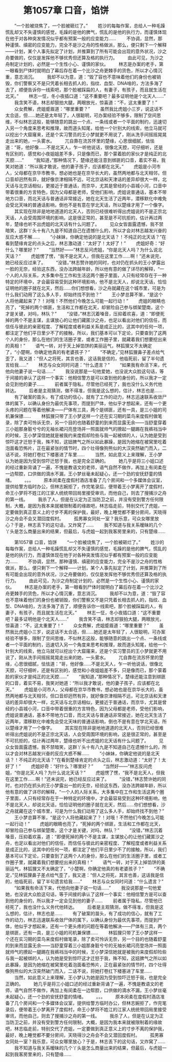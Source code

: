 # 　　第1057章 口音，馅饼
　　“一个脸被烧焦了，一个脸被砸烂了。”
　　姓沙的每每作案，总给人一种毛躁慌乱却又不失谨慎的感觉，毛躁的是他的脾气，慌乱的是他的执行力，而谨慎体现在他于对各种突发情况似乎都有预案一般的应变能力……
　　不协调，显然，那种谨慎、缜密的应变能力，完全不是沙之舟的性格做派，那么，便只剩下一个解释——计划，某个人事先拟定了计划，并推算到了所有可能会出现的意外状况，沙之舟要做的，仅仅是发挥他不够优秀但还算及格的执行力。
　　由此可见，为沙之舟制定计划的，必然是一个生性小心、谨慎的家伙。
　　林志是办案的老手，第一眼看到尸体时就明白了幕后存在着一个比沙之舟更棘手的货色，所以才心情沉重，意志消沉。
　　我却不以为意，道：“毁了容也不意味着他们的身份也被销毁，你们警察又不是只凭着长相去抓人的，指纹、血型、DNA啥的，方法多海了去了，顺便告诉你一线索吧，那个脸被踩扁的人，有妻子，有孩子，而且就生活在北天。”
　　林志一怔，冬小夜插口道：“这不重要吧？最多证明他是个北天人……”
　　我含笑不语，林志却狠拍大腿，两眼放光，惊喜道：“不，这太重要了！”
　　众女费解，虎姐蹙眉道：“哪里重要？”
　　虽然我比虎姐小三岁，说这话不太合适，但……她还是太年轻了，人很聪明，可办案经验不够多，限制了空间思维，不似林志这般，能够随意的跳出一个点、一条线或者一个平面的制约，迅速切入另一个角度来思考和推理，故而道头知尾，给他一个针别大的线索，他立马就可以挖出个大窟窿来，还是个实习警员的王小梦就更不用说了，刚从洗手间摇摇晃晃走出来的她，一头雾水。
　　兀自靠在流苏怀里的楚缘，心思很细腻，怯怯道：“哥，他好像……不是北天人，乍一听他说话，很像北天腔，可仔细听，还是有区别的，感觉和小夜姐姐差不多，只是像而已，那个蒙着脸的家伙才是纯正的北天腔……”
　　“我知道，”那种情况下，楚缘还能注意到绑匪的口音，着实不易，我笑对她道：“所以我才敢说，他的妻子孩子，应该都在北天。”
　　虎姐是小河市人，父母都在京华市教书，想必她也是在京华长大的，虽然两地都与北天相邻，但口音却迥然有异，就好像京津相隔不远，可北京话和天津话的差异却很大一样，北天话与北京话相似，更接近于普通话，而京华，尤其是曾经的小县城小河，口音中带着很重的方言特色，因为父母都是老师，受他们影响，虎姐说普通话，基本不带地方口音，而北天话与普通话非常接近，她在北天生活了近两年，潜移默化中难免会受北天味的普通话影响，倒也不是有意在学北天话，所以楚缘才用了一个像字。
　　其实现在除非是地地道道的北天人，否则已经很难听得出虎姐说的不是正宗北天话，人会受周围环境的影响，这是很正常的，甚至是不可抗拒的，估计再过两年，楚缘也听不出虎姐的北天话有什么问题了。
　　见众女皆面露遗憾，我不禁暗笑，这群丫头十有八九是不知道自己在遗憾什么的，所以才会对林志越发兴奋的反应大惑不解……
　　“小妹妹，你确定他说的是北天话？！不纯正的北天话？”在看到楚缘肯定的点头之后，林志激动道：“太好了！太好了！”
　　虎姐好奇：“好什么？哪里好？”
　　“当然好——”林志反问虎姐，“你是北天人吗？为什么说北天话？”
　　虎姐愣了愣，“我不是北天人，但我在这里工作……啊！”还未说完，她已经反应过来了。
　　“没错，”林志赞许她的同时，也对仍在抓头的王小梦露出一脸的无奈，经验这东西，没办法跨越年龄，所以他有意的做了详尽的解释，“一个人的人际关系，大多集中在工作和生活这两个圈子里面，人只有经常存在于一种特定的环境中，才会最容易受到这种环境影响，他不是北天人，却说北天话，恰恰证明他的圈子就在北天，然后……你们想想看，沙之舟就藏在这个城市里，可是为什么我们动用了这么多人手，却始终找不到他？”
　　王小梦总算不笨，“是这个人将他藏起来了？！对哦！不然他们今晚怎么可能一起行动！”
　　虎姐的眼睛也亮了，“死掉的两个绑匪，生活和工作都在北天，却冒险自己参与绑架楚南，这个才是关键，对吗，林队？”
　　“没错，”林志沉着嗓音，压抑着欢喜，道：“即便死掉的两个不是主谋，主谋放心的让他们藏匿沙之舟，也足以看出对他们的信任，而信任与彼此的亲密程度、了解程度或者利益关系是成正比的，这其中的任何一项，都注定了他们平日里少不了的接触，所以，我们基本可以下定论，只要查到了这两个人的身份，那么在他们的生活圈子里，或者工作圈子里，就藏着我们想要挖出来的真相！”
　　语气一转，对于天上掉馅饼的美丽运气，林狐狸又不太确定了，“小楚啊，你确定他真的有老婆孩子？”
　　“不确定，”见林狐狸鼻子差点给气歪了，我又道：“但人之将死，其言也善，这话我是信的，他临死前，留了半句遗言给我……”
　　林志与众女同时问道：“什么遗言？”
　　“如果我有命活下来，代他向他妻子说一句话……”
　　我没说那是一句他爱她，也没说大众脸这句话，等于间接的承认了这样一个事实：他相信警方是可以查到他的身份的，所以我才一定会见到他的妻子……
　　前者属于隐私，尽管他已经死了，我也没什么义务代他转达。
　　后者是主观猜测，做不得准，但我是这么想的，估计，林志也是……
　　有了破案的苗头，有了成功的信心，就有了工作的动力，林志迅速联系收敛尸体的属下，以确认身份为最优先事项，而提到尸体，他似乎才想起来，还有一个更头疼的问题在等着他解决——尸体有三具，两个是绑匪，还有一具，是三小姐的司机兼保镖……
　　林狐狸只带了王小梦这样一个还在实习期的菜鸟来度假村做笔录，除了卖可怜诉无奈，另一个目的也随着舒童的到来而显露无余——当舒童穿着三小姐那身脏兮兮的无袖长裙闪亮登场并一照面就帅气的撩起一腿踢在我裤裆当中的时候，王小梦深信她就是被我约来度假却险些与我一起被绑的人，认为她是受到惊吓这才迁怒于我，殊不知，这妞脾气之所以如此暴躁，是因为她缩在被窝里吃着泡面看恐怖片，正在最紧张的情节时，四个壮得像狗熊似的大汉突然破门而入，二话不说，将她打卷扛下楼塞进了车里……
　　当然，如此意义上来理解，王小梦认为她是因为受到惊吓迁怒于我，也是完全正确的。
　　她几乎是将三小姐口述的经过重新背诵了一遍，不愧是教语文的老师，语气自然不做作，再加上有闵柔在一边帮腔，口供做的滴水不漏，王小梦丝毫未起疑心，还一个劲的安抚舒童的情绪。
　　。。。
　　原本闵柔在度假村酒店准备了几个房间和一个多媒体会议室，提供给警方临时办公，但林志婉拒了，作完笔录后，便带着王小梦离开了度假村，命王小梦将不姓江的江家人统统带回局里接受审讯，而他自己，则去了搜捕沙之舟的第一线。
　　我杀了人，但是在认定为正当防卫之前，并没有受到警方任何限制，大概，是因为我本来就被限制着的缘故吧，林志临走前，特别交代了虎姐，一定要做到真正意义上的寸步不离的保护我，最好，晚上睡觉都不要分房间，天晓得沙之舟会不会又潜回度假村。
　　孤男寡女同处一室？我乐意，可众女哪里放心？于是，林志丢下的这句话，又炸窝了……
　　我不知道与我关系暧昧的几个丫头是怎么商量出来的结果，但最后，与虎姐一起到我客房里来的，只有楚缘……

　　第1057章 口音，馅饼
　　“一个脸被烧焦了，一个脸被砸烂了。”
　　姓沙的每每作案，总给人一种毛躁慌乱却又不失谨慎的感觉，毛躁的是他的脾气，慌乱的是他的执行力，而谨慎体现在他于对各种突发情况似乎都有预案一般的应变能力……
　　不协调，显然，那种谨慎、缜密的应变能力，完全不是沙之舟的性格做派，那么，便只剩下一个解释——计划，某个人事先拟定了计划，并推算到了所有可能会出现的意外状况，沙之舟要做的，仅仅是发挥他不够优秀但还算及格的执行力。
　　由此可见，为沙之舟制定计划的，必然是一个生性小心、谨慎的家伙。
　　林志是办案的老手，第一眼看到尸体时就明白了幕后存在着一个比沙之舟更棘手的货色，所以才心情沉重，意志消沉。
　　我却不以为意，道：“毁了容也不意味着他们的身份也被销毁，你们警察又不是只凭着长相去抓人的，指纹、血型、DNA啥的，方法多海了去了，顺便告诉你一线索吧，那个脸被踩扁的人，有妻子，有孩子，而且就生活在北天。”
　　林志一怔，冬小夜插口道：“这不重要吧？最多证明他是个北天人……”
　　我含笑不语，林志却狠拍大腿，两眼放光，惊喜道：“不，这太重要了！”
　　众女费解，虎姐蹙眉道：“哪里重要？”
　　虽然我比虎姐小三岁，说这话不太合适，但……她还是太年轻了，人很聪明，可办案经验不够多，限制了空间思维，不似林志这般，能够随意的跳出一个点、一条线或者一个平面的制约，迅速切入另一个角度来思考和推理，故而道头知尾，给他一个针别大的线索，他立马就可以挖出个大窟窿来，还是个实习警员的王小梦就更不用说了，刚从洗手间摇摇晃晃走出来的她，一头雾水。
　　兀自靠在流苏怀里的楚缘，心思很细腻，怯怯道：“哥，他好像……不是北天人，乍一听他说话，很像北天腔，可仔细听，还是有区别的，感觉和小夜姐姐差不多，只是像而已，那个蒙着脸的家伙才是纯正的北天腔……”
　　“我知道，”那种情况下，楚缘还能注意到绑匪的口音，着实不易，我笑对她道：“所以我才敢说，他的妻子孩子，应该都在北天。”
　　虎姐是小河市人，父母都在京华市教书，想必她也是在京华长大的，虽然两地都与北天相邻，但口音却迥然有异，就好像京津相隔不远，可北京话和天津话的差异却很大一样，北天话与北京话相似，更接近于普通话，而京华，尤其是曾经的小县城小河，口音中带着很重的方言特色，因为父母都是老师，受他们影响，虎姐说普通话，基本不带地方口音，而北天话与普通话非常接近，她在北天生活了近两年，潜移默化中难免会受北天味的普通话影响，倒也不是有意在学北天话，所以楚缘才用了一个像字。
　　其实现在除非是地地道道的北天人，否则已经很难听得出虎姐说的不是正宗北天话，人会受周围环境的影响，这是很正常的，甚至是不可抗拒的，估计再过两年，楚缘也听不出虎姐的北天话有什么问题了。
　　见众女皆面露遗憾，我不禁暗笑，这群丫头十有八九是不知道自己在遗憾什么的，所以才会对林志越发兴奋的反应大惑不解……
　　“小妹妹，你确定他说的是北天话？！不纯正的北天话？”在看到楚缘肯定的点头之后，林志激动道：“太好了！太好了！”
　　虎姐好奇：“好什么？哪里好？”
　　“当然好——”林志反问虎姐，“你是北天人吗？为什么说北天话？”
　　虎姐愣了愣，“我不是北天人，但我在这里工作……啊！”还未说完，她已经反应过来了。
　　“没错，”林志赞许她的同时，也对仍在抓头的王小梦露出一脸的无奈，经验这东西，没办法跨越年龄，所以他有意的做了详尽的解释，“一个人的人际关系，大多集中在工作和生活这两个圈子里面，人只有经常存在于一种特定的环境中，才会最容易受到这种环境影响，他不是北天人，却说北天话，恰恰证明他的圈子就在北天，然后……你们想想看，沙之舟就藏在这个城市里，可是为什么我们动用了这么多人手，却始终找不到他？”
　　王小梦总算不笨，“是这个人将他藏起来了？！对哦！不然他们今晚怎么可能一起行动！”
　　虎姐的眼睛也亮了，“死掉的两个绑匪，生活和工作都在北天，却冒险自己参与绑架楚南，这个才是关键，对吗，林队？”
　　“没错，”林志沉着嗓音，压抑着欢喜，道：“即便死掉的两个不是主谋，主谋放心的让他们藏匿沙之舟，也足以看出对他们的信任，而信任与彼此的亲密程度、了解程度或者利益关系是成正比的，这其中的任何一项，都注定了他们平日里少不了的接触，所以，我们基本可以下定论，只要查到了这两个人的身份，那么在他们的生活圈子里，或者工作圈子里，就藏着我们想要挖出来的真相！”
　　语气一转，对于天上掉馅饼的美丽运气，林狐狸又不太确定了，“小楚啊，你确定他真的有老婆孩子？”
　　“不确定，”见林狐狸鼻子差点给气歪了，我又道：“但人之将死，其言也善，这话我是信的，他临死前，留了半句遗言给我……”
　　林志与众女同时问道：“什么遗言？”
　　“如果我有命活下来，代他向他妻子说一句话……”
　　我没说那是一句他爱她，也没说大众脸这句话，等于间接的承认了这样一个事实：他相信警方是可以查到他的身份的，所以我才一定会见到他的妻子……
　　前者属于隐私，尽管他已经死了，我也没什么义务代他转达。
　　后者是主观猜测，做不得准，但我是这么想的，估计，林志也是……
　　有了破案的苗头，有了成功的信心，就有了工作的动力，林志迅速联系收敛尸体的属下，以确认身份为最优先事项，而提到尸体，他似乎才想起来，还有一个更头疼的问题在等着他解决——尸体有三具，两个是绑匪，还有一具，是三小姐的司机兼保镖……
　　林狐狸只带了王小梦这样一个还在实习期的菜鸟来度假村做笔录，除了卖可怜诉无奈，另一个目的也随着舒童的到来而显露无余——当舒童穿着三小姐那身脏兮兮的无袖长裙闪亮登场并一照面就帅气的撩起一腿踢在我裤裆当中的时候，王小梦深信她就是被我约来度假却险些与我一起被绑的人，认为她是受到惊吓这才迁怒于我，殊不知，这妞脾气之所以如此暴躁，是因为她缩在被窝里吃着泡面看恐怖片，正在最紧张的情节时，四个壮得像狗熊似的大汉突然破门而入，二话不说，将她打卷扛下楼塞进了车里……
　　当然，如此意义上来理解，王小梦认为她是因为受到惊吓迁怒于我，也是完全正确的。
　　她几乎是将三小姐口述的经过重新背诵了一遍，不愧是教语文的老师，语气自然不做作，再加上有闵柔在一边帮腔，口供做的滴水不漏，王小梦丝毫未起疑心，还一个劲的安抚舒童的情绪。
　　。。。
　　原本闵柔在度假村酒店准备了几个房间和一个多媒体会议室，提供给警方临时办公，但林志婉拒了，作完笔录后，便带着王小梦离开了度假村，命王小梦将不姓江的江家人统统带回局里接受审讯，而他自己，则去了搜捕沙之舟的第一线。
　　我杀了人，但是在认定为正当防卫之前，并没有受到警方任何限制，大概，是因为我本来就被限制着的缘故吧，林志临走前，特别交代了虎姐，一定要做到真正意义上的寸步不离的保护我，最好，晚上睡觉都不要分房间，天晓得沙之舟会不会又潜回度假村。
　　孤男寡女同处一室？我乐意，可众女哪里放心？于是，林志丢下的这句话，又炸窝了……
　　我不知道与我关系暧昧的几个丫头是怎么商量出来的结果，但最后，与虎姐一起到我客房里来的，只有楚缘……
